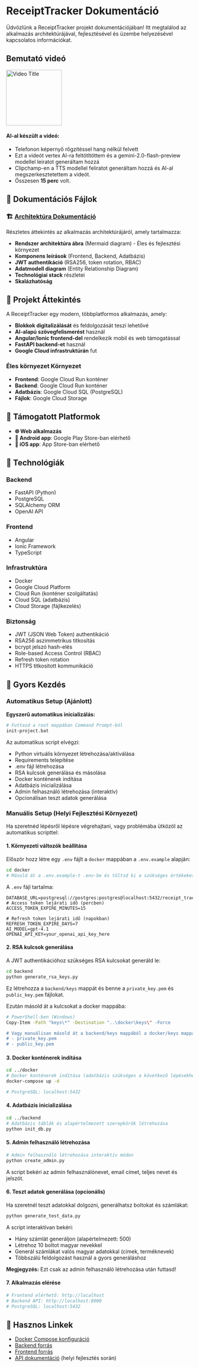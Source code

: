 # ReceiptTracker Dokumentáció

Üdvözlünk a ReceiptTracker projekt dokumentációjában! Itt megtalálod az alkalmazás architektúrájával, fejlesztésével és üzembe helyezésével kapcsolatos információkat.

## Bemutató videó


<a href="https://drive.google.com/file/d/1o6nS1RKkWH3d9bTuY_hFgFFpADR2sZkt/view?usp=drive_link">
  <img src="images/app.jpg" width="150px" alt="Video Title" />
</a>

#### AI-al készült a videó:
- Telefonon képernyő rőgzítéssel hang nélkül felvett
- Ezt a videót vertex AI-ra feltötltöttem és a gemini-2.0-flash-preview modellel leiratot generáltam hozzá
- Clipchamp-en a TTS modellel feliratot generáltam hozzá és AI-al megszerkesztetettem a videót.
- Összesen **15 perc** volt.
## 📁 Dokumentációs Fájlok

### 🏗️ [Architektúra Dokumentáció](./architecture.md)
Részletes áttekintés az alkalmazás architektúrájáról, amely tartalmazza:
- **Rendszer architektúra ábra** (Mermaid diagram) - Éles és fejlesztési környezet
- **Komponens leírások** (Frontend, Backend, Adatbázis)
- **JWT authentikáció** (RSA256, token rotation, RBAC)
- **Adatmodell diagram** (Entity Relationship Diagram)
- **Technológiai stack** részletei
- **Skalázhatóság**

## 🎯 Projekt Áttekintés

A ReceiptTracker egy modern, többplatformos alkalmazás, amely:
- **Blokkok digitalizálását** és feldolgozását teszi lehetővé
- **AI-alapú szövegfelismerést** használ
- **Angular/Ionic frontend-del** rendelkezik mobil és web támogatással
- **FastAPI backend-et** használ
- **Google Cloud infrastruktúrán** fut


### Éles környezet Környezet
- **Frontend**: Google Cloud Run konténer
- **Backend**: Google Cloud Run konténer  
- **Adatbázis**: Google Cloud SQL (PostgreSQL)
- **Fájlok**: Google Cloud Storage

## 📱 Támogatott Platformok

- **🌐 Web alkalmazás**
- **📱 Android app**: Google Play Store-ban elérhető
- **🍎 iOS app**: App Store-ban elérhető


## 🔧 Technológiák

### Backend
- FastAPI (Python)
- PostgreSQL
- SQLAlchemy ORM
- OpenAI API

### Frontend
- Angular
- Ionic Framework
- TypeScript

### Infrastruktúra
- Docker
- Google Cloud Platform
- Cloud Run (konténer szolgáltatás)
- Cloud SQL (adatbázis)
- Cloud Storage (fájlkezelés)

### Biztonság
- JWT (JSON Web Token) authentikáció
- RSA256 aszimmetrikus titkosítás
- bcrypt jelszó hash-elés
- Role-based Access Control (RBAC)
- Refresh token rotation
- HTTPS titkosított kommunikáció


## 🚀 Gyors Kezdés

### Automatikus Setup (Ajánlott)

**Egyszerű automatikus inicializálás:**
```bash
# Futtasd a root mappában Command Prompt-ból
init-project.bat
```

Az automatikus script elvégzi:
- Python virtuális környezet létrehozása/aktiválása
- Requirements telepítése
- .env fájl létrehozása
- RSA kulcsok generálása és másolása
- Docker konténerek indítása
- Adatbázis inicializálása
- Admin felhasználó létrehozása (interaktív)
- Opcionálisan teszt adatok generálása

### Manuális Setup (Helyi Fejlesztési Környezet)

Ha szeretnéd lépésről lépésre végrehajtani, vagy problémába ütközöl az automatikus scripttel:

#### 1. Környezeti változók beállítása
Először hozz létre egy `.env` fájlt a `docker` mappában a `.env.example` alapján:

```bash
cd docker
# Másold át a .env.example-t .env-be és töltsd ki a szükséges értékeket
```

A `.env` fájl tartalma:
```env
DATABASE_URL=postgresql://postgres:postgres@localhost:5432/receipt_tracker
# Access token lejárati idő (percben)
ACCESS_TOKEN_EXPIRE_MINUTES=15

# Refresh token lejárati idő (napokban)
REFRESH_TOKEN_EXPIRE_DAYS=7
AI_MODEL=gpt-4.1
OPENAI_API_KEY=your_openai_api_key_here
```

#### 2. RSA kulcsok generálása
A JWT authentikációhoz szükséges RSA kulcsokat generáld le:

```bash
cd backend
python generate_rsa_keys.py
```

Ez létrehozza a `backend/keys` mappát és benne a `private_key.pem` és `public_key.pem` fájlokat.

Ezután másold át a kulcsokat a docker mappába:

```bash
# PowerShell-ben (Windows)
Copy-Item -Path "keys\*" -Destination "..\docker\keys\" -Force

# Vagy manuálisan másold át a backend/keys mappából a docker/keys mappába:
# - private_key.pem
# - public_key.pem
```

#### 3. Docker konténerek indítása
```bash
cd ../docker
# Docker konténerek indítása (adatbázis szükséges a következő lépésekhez)
docker-compose up -d

# PostgreSQL: localhost:5432
```

#### 4. Adatbázis inicializálása
```bash
cd ../backend
# Adatbázis táblák és alapértelmezett szerepkörök létrehozása
python init_db.py
```

#### 5. Admin felhasználó létrehozása
```bash
# Admin felhasználó létrehozása interaktív módon
python create_admin.py
```

A script bekéri az admin felhasználónevet, email címet, teljes nevet és jelszót.

#### 6. Teszt adatok generálása (opcionális)
Ha szeretnél teszt adatokkal dolgozni, generálhatsz boltokat és számlákat:

```bash
python generate_test_data.py
```

A script interaktívan bekéri:
- Hány számlát generáljon (alapértelmezett: 500)
- Létrehoz 10 boltot magyar nevekkel
- Generál számlákat valós magyar adatokkal (címek, terméknevek)
- Többszálú feldolgozást használ a gyors generáláshoz

**Megjegyzés:** Ezt csak az admin felhasználó létrehozása után futtasd!

#### 7. Alkalmazás elérése
```bash
# Frontend elérhető: http://localhost
# Backend API: http://localhost:8000
# PostgreSQL: localhost:5432
```

## 🔗 Hasznos Linkek

- [Docker Compose konfiguráció](../docker/docker-compose.yaml)
- [Backend forrás](../backend/)
- [Frontend forrás](../frontend/ReceiptTracker/)
- [API dokumentáció](http://localhost:8000/docs) (helyi fejlesztés során)
